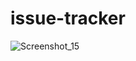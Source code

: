 # issue-tracker
![Screenshot_15](https://user-images.githubusercontent.com/107166036/227806177-0bd0c9af-bef7-4428-a247-2044b456f728.png)
